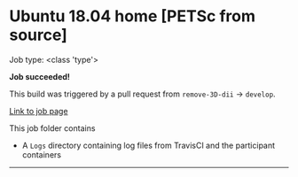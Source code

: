 # Ubuntu 18.04 home [PETSc from source]

Job type: <class 'type'>



**Job succeeded!**



This build was triggered by a pull request from `remove-3D-dii` → `develop`.



[Link to job page]({[job_link]})


This job folder contains
- A `Logs` directory containing log files from TravisCI and the participant containers


---

